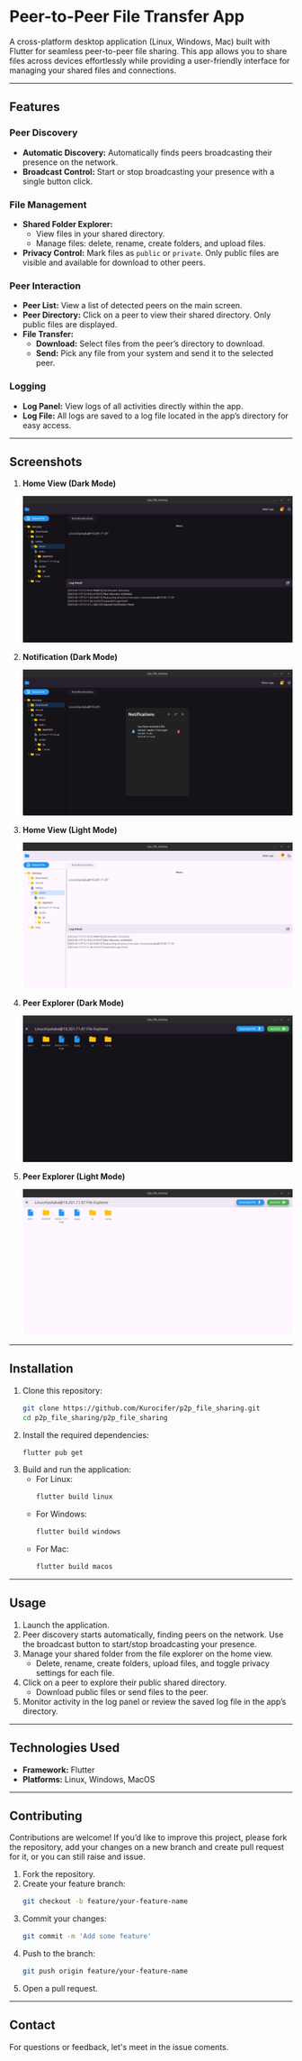 # Peer-to-Peer File Transfer App

A cross-platform desktop application (Linux, Windows, Mac) built with Flutter for seamless peer-to-peer file sharing. This app allows you to share files across devices effortlessly while providing a user-friendly interface for managing your shared files and connections.

---

## Features

### Peer Discovery
- **Automatic Discovery:** Automatically finds peers broadcasting their presence on the network.
- **Broadcast Control:** Start or stop broadcasting your presence with a single button click.

### File Management
- **Shared Folder Explorer:**
  - View files in your shared directory.
  - Manage files: delete, rename, create folders, and upload files.
- **Privacy Control:** Mark files as `public` or `private`. Only public files are visible and available for download to other peers.

### Peer Interaction
- **Peer List:** View a list of detected peers on the main screen.
- **Peer Directory:** Click on a peer to view their shared directory. Only public files are displayed.
- **File Transfer:**
  - **Download:** Select files from the peer’s directory to download.
  - **Send:** Pick any file from your system and send it to the selected peer.

### Logging
- **Log Panel:** View logs of all activities directly within the app.
- **Log File:** All logs are saved to a log file located in the app’s directory for easy access.

---

## Screenshots

1. **Home View (Dark Mode)**
   
   ![Home View - Dark Mode](shots/dark-main.png)
   
3. **Notification (Dark Mode)**

   ![Notification - Dark Mode](shots/dark-notification.png)

2. **Home View (Light Mode)**
   
   ![Home View - Light Mode](shots/light-main.png)

3. **Peer Explorer (Dark Mode)**
   
   ![Peer Explorer - Dark Mode](shots/dark-explore.png)

4. **Peer Explorer (Light Mode)**
   
   ![Peer Explorer - Light Mode](shots/light-explore.png)

---

## Installation

1. Clone this repository:
   ```bash
   git clone https://github.com/Kurocifer/p2p_file_sharing.git
   cd p2p_file_sharing/p2p_file_sharing
   ```
2. Install the required dependencies:
   ```bash
   flutter pub get
   ```
3. Build and run the application:
   - For Linux:
     ```bash
     flutter build linux
     ```
   - For Windows:
     ```bash
     flutter build windows
     ```
   - For Mac:
     ```bash
     flutter build macos
     ```

---

## Usage

1. Launch the application.
2. Peer discovery starts automatically, finding peers on the network. Use the broadcast button to start/stop broadcasting your presence.
3. Manage your shared folder from the file explorer on the home view.
   - Delete, rename, create folders, upload files, and toggle privacy settings for each file.
4. Click on a peer to explore their public shared directory.
   - Download public files or send files to the peer.
5. Monitor activity in the log panel or review the saved log file in the app’s directory.

---

## Technologies Used
- **Framework:** Flutter
- **Platforms:** Linux, Windows, MacOS

---

## Contributing

Contributions are welcome! If you’d like to improve this project, please fork the repository, add your changes on a new branch and create pull request for it, or you can still raise and issue.

1. Fork the repository.
2. Create your feature branch:
   ```bash
   git checkout -b feature/your-feature-name
   ```
3. Commit your changes:
   ```bash
   git commit -m 'Add some feature'
   ```
4. Push to the branch:
   ```bash
   git push origin feature/your-feature-name
   ```
5. Open a pull request.

---

## Contact

For questions or feedback, let's meet in the issue coments.
